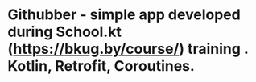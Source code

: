 # Githubber - simple app developed during School.kt (https://bkug.by/course/) training . Kotlin, Retrofit, Coroutines.
